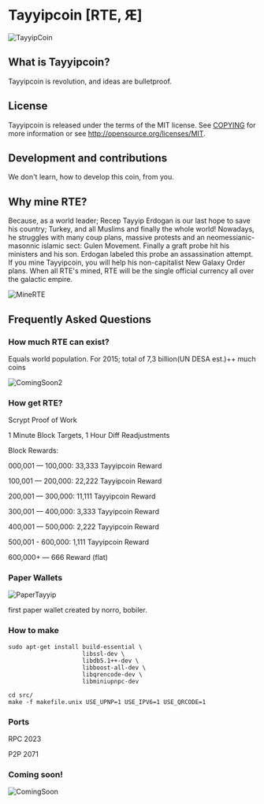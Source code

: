 # Tayyipcoin [RTE, Ԙ]

![TayyipCoin](http://i.imgur.com/kslOB5d.png)

## What is Tayyipcoin? 
Tayyipcoin is revolution, and ideas are bulletproof.

## License 
Tayyipcoin is released under the terms of the MIT license. See [COPYING](COPYING)
for more information or see http://opensource.org/licenses/MIT.

## Development and contributions 
We don't learn, how to develop this coin, from you.

## Why mine RTE?
Because, as a world leader; Recep Tayyip Erdogan is our last hope to save his country; Turkey, and all Muslims and finally the whole world! Nowadays, he struggles with many coup plans, massive protests and an neomessianic-masonnic islamic sect: Gulen Movement. Finally a graft probe hit his ministers and his son. Erdogan labeled this probe an assassination attempt. If you mine Tayyipcoin, you will help his non-capitalist New Galaxy Order plans. When all RTE's mined, RTE will be the single official currency all over the galactic empire. 

![MineRTE](http://i.imgur.com/SsauoI7.jpg)


## Frequently Asked Questions

### How much RTE can exist?
Equals world population.
For 2015; total of 7,3 billion(UN DESA est.)++ much coins 

![ComingSoon2](https://i.imgur.com/0b3Xx7I.png)

### How get RTE?
Scrypt Proof of Work

1 Minute Block Targets, 1 Hour Diff Readjustments

Block Rewards:

000,001 — 100,000: 33,333 Tayyipcoin Reward

100,001 — 200,000: 22,222 Tayyipcoin Reward

200,001 — 300,000: 11,111 Tayyipcoin Reward

300,001 — 400,000: 3,333 Tayyipcoin Reward

400,001 — 500,000: 2,222 Tayyipcoin Reward

500,001 - 600,000: 1,111 Tayyipcoin Reward

600,000+ — 666 Reward (flat)

### Paper Wallets
![PaperTayyip](http://i.imgur.com/U1alPzN.jpg)

first paper wallet created by norro, bobiler.

### How to make

    sudo apt-get install build-essential \
                         libssl-dev \
                         libdb5.1++-dev \
                         libboost-all-dev \
                         libqrencode-dev \
                         libminiupnpc-dev

    cd src/
    make -f makefile.unix USE_UPNP=1 USE_IPV6=1 USE_QRCODE=1

### Ports
RPC 2023

P2P 2071

### Coming soon!
![ComingSoon](http://i.imgur.com/tEgdsEg.png)




